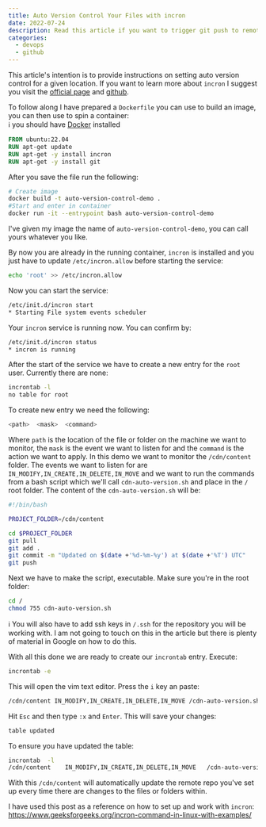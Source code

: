 ```yaml
---
title: Auto Version Control Your Files with incron
date: 2022-07-24
description: Read this article if you want to trigger git push to remote repo when files change in a specified location.
categories:
  - devops
  - github
---
```


This article's intention is to provide instructions on setting auto version control for a given location. If you want to learn more about `incron` I suggest you visit the [official page](https://inotify.aiken.cz/?section=incron&page=doc&lang=en) and [github](https://github.com/ar-/incron).

To follow along I have prepared a `Dockerfile` you can use to build an image, you can then use to spin a container:  
ℹ️ you should have [Docker](https://docs.docker.com/get-docker/) installed

```dockerfile
FROM ubuntu:22.04
RUN apt-get update
RUN apt-get -y install incron
RUN apt-get -y install git
```

After you save the file run the following:

```bash
# Create image
docker build -t auto-version-control-demo .
#Start and enter in container
docker run -it --entrypoint bash auto-version-control-demo
```

I've given my image the name of `auto-version-control-demo`, you can call yours whatever you like.

By now you are already in the running container, `incron` is installed and you just have to update `/etc/incron.allow` before starting the service:

```bash
echo 'root' >> /etc/incron.allow
```

Now you can start the service:

```bash
/etc/init.d/incron start
* Starting File system events scheduler
```

Your `incron` service is running now. You can confirm by:

```bash
/etc/init.d/incron status
* incron is running
```

After the start of the service we have to create a new entry for the `root` user. Currently there are none:

```bash
incrontab -l
no table for root
```

To create new entry we need the following:

```bash
<path>  <mask>  <command>
```

Where `path` is the location of the file or folder on the machine we want to monitor, the `mask` is the event we want to listen for and the `command` is the action we want to apply. In this demo we want to monitor the `/cdn/content` folder. The events we want to listen for are `IN_MODIFY,IN_CREATE,IN_DELETE,IN_MOVE` and we want to run the commands from a bash script which we'll call `cdn-auto-version.sh` and place in the `/` root folder. The content of the `cdn-auto-version.sh` will be:

```bash
#!/bin/bash

PROJECT_FOLDER=/cdn/content

cd $PROJECT_FOLDER
git pull
git add .
git commit -m "Updated on $(date +'%d-%m-%y') at $(date +'%T') UTC"
git push
```

Next we have to make the script, executable. Make sure you're in the root folder:

```bash
cd /
chmod 755 cdn-auto-version.sh
```

ℹ️ You will also have to add ssh keys in `/.ssh` for the repository you will be working with. I am not going to touch on this in the article but there is plenty of material in Google on how to do this.

With all this done we are ready to create our `incrontab` entry. Execute:

```bash
incrontab -e
```

This will open the vim text editor. Press the `i` key an paste:

```bash
/cdn/content IN_MODIFY,IN_CREATE,IN_DELETE,IN_MOVE /cdn-auto-version.sh
```

Hit `Esc` and then type `:x` and `Enter`. This will save your changes:

```bash
table updated
```

To ensure you have updated the table:

```bash
incrontab  -l
/cdn/content	IN_MODIFY,IN_CREATE,IN_DELETE,IN_MOVE	/cdn-auto-version.sh
```

With this `/cdn/content` will automatically update the remote repo you've set up every time there are changes to the files or folders within.

I have used this post as a reference on how to set up and work with `incron`:  
<https://www.geeksforgeeks.org/incron-command-in-linux-with-examples/>
